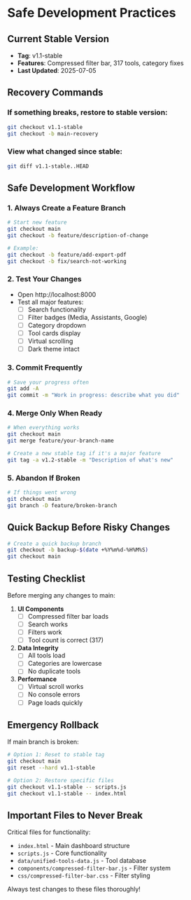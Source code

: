 # Safe Development Practices

## Current Stable Version
- **Tag**: v1.1-stable
- **Features**: Compressed filter bar, 317 tools, category fixes
- **Last Updated**: 2025-07-05

## Recovery Commands

### If something breaks, restore to stable version:
```bash
git checkout v1.1-stable
git checkout -b main-recovery
```

### View what changed since stable:
```bash
git diff v1.1-stable..HEAD
```

## Safe Development Workflow

### 1. Always Create a Feature Branch
```bash
# Start new feature
git checkout main
git checkout -b feature/description-of-change

# Example:
git checkout -b feature/add-export-pdf
git checkout -b fix/search-not-working
```

### 2. Test Your Changes
- Open http://localhost:8000
- Test all major features:
  - [ ] Search functionality
  - [ ] Filter badges (Media, Assistants, Google)
  - [ ] Category dropdown
  - [ ] Tool cards display
  - [ ] Virtual scrolling
  - [ ] Dark theme intact

### 3. Commit Frequently
```bash
# Save your progress often
git add -A
git commit -m "Work in progress: describe what you did"
```

### 4. Merge Only When Ready
```bash
# When everything works
git checkout main
git merge feature/your-branch-name

# Create a new stable tag if it's a major feature
git tag -a v1.2-stable -m "Description of what's new"
```

### 5. Abandon If Broken
```bash
# If things went wrong
git checkout main
git branch -D feature/broken-branch
```

## Quick Backup Before Risky Changes

```bash
# Create a quick backup branch
git checkout -b backup-$(date +%Y%m%d-%H%M%S)
git checkout main
```

## Testing Checklist

Before merging any changes to main:

1. **UI Components**
   - [ ] Compressed filter bar loads
   - [ ] Search works
   - [ ] Filters work
   - [ ] Tool count is correct (317)

2. **Data Integrity**
   - [ ] All tools load
   - [ ] Categories are lowercase
   - [ ] No duplicate tools

3. **Performance**
   - [ ] Virtual scroll works
   - [ ] No console errors
   - [ ] Page loads quickly

## Emergency Rollback

If main branch is broken:
```bash
# Option 1: Reset to stable tag
git checkout main
git reset --hard v1.1-stable

# Option 2: Restore specific files
git checkout v1.1-stable -- scripts.js
git checkout v1.1-stable -- index.html
```

## Important Files to Never Break

Critical files for functionality:
- `index.html` - Main dashboard structure
- `scripts.js` - Core functionality
- `data/unified-tools-data.js` - Tool database
- `components/compressed-filter-bar.js` - Filter system
- `css/compressed-filter-bar.css` - Filter styling

Always test changes to these files thoroughly!